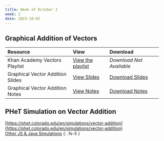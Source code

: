 ```yaml
---
title: Week of October 2
week: 2
date: 2023-10-02
---
```


## Graphical Addition of Vectors 


| Resource        | View          | Download |
|:-------------|:------------------|:------|
| Khan Academy Vectors Playlist| [View the playlist](https://www.khanacademy.org/math/precalculus/x9e81a4f98389efdf:vectors) | _Download Not Available_ |
| Graphical Vector Addition Slides | [View Slides](/23-24/1Q/vectors/slides.html) |  [Download Slides](/23-24/1Q/vectors/slides.pdf)|
| Graphical Vector Addition Notes | [View Notes](/23-24/1Q/vectors/main.html) |  [Download Notes](/23-24/1Q/vectors/main.pdf)|

## PHeT Simulation on Vector Addition

[https://phet.colorado.edu/en/simulations/vector-addition](https://phet.colorado.edu/en/simulations/vector-addition) <br>
[Other JS & Java Simulations](https://www.physicsclassroom.com/Teacher-Toolkits/Vectors/Vectors-Complete-ToolKit) 
{: .fs-5 }
